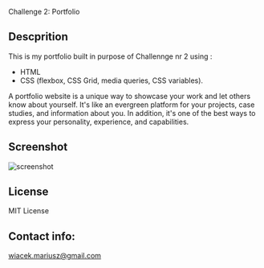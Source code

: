 
Challenge 2: Portfolio

## Descprition

This is my portfolio built in purpose of Challennge nr 2 using :
* HTML
* CSS (flexbox, CSS Grid, media queries, CSS variables).

A portfolio website is a unique way to showcase your work and let others know about yourself. It's like an evergreen platform for your projects, case studies, and information about you. In addition, it's one of the best ways to express your personality, experience, and capabilities.

## Screenshot

![screenshot](assets/images/screenshot.png)

## License

MIT License

## Contact info: 
wiacek.mariusz@gmail.com
